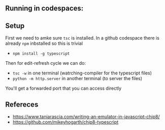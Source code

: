 
## Running in codespaces:

## Setup

First we need to amke sure `tsc` is installed.  In a github codespace there is already `npm` inbstalled so this is trivial

 - `npm install -g typescript`

Then for edit-refresh cycle we can do:
 - `tsc -w` in one terminal (watrching-compiler for the typescript files)
 - `python -m http.server` in another terminal (to server the files)

You'll get a forwarded port that you can access directly

## Refereces
 - https://www.taniarascia.com/writing-an-emulator-in-javascript-chip8/
 - https://github.com/mikeyhogarth/chip8-typescript